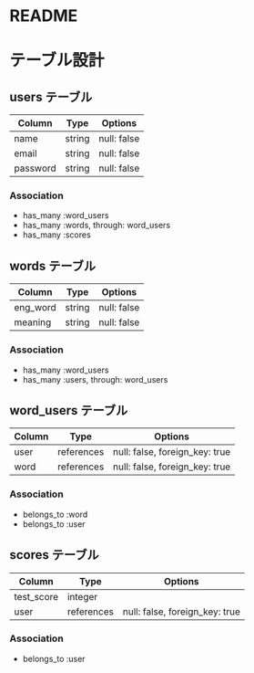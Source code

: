 # README

# テーブル設計

## users テーブル

| Column   | Type   | Options     |
| -------- | ------ | ----------- |
| name     | string | null: false |
| email    | string | null: false |
| password | string | null: false |

### Association

- has_many :word_users
- has_many :words, through: word_users
- has_many :scores

## words テーブル

| Column   | Type   | Options     |
| -------- | ------ | ----------- |
| eng_word | string | null: false |
| meaning  | string | null: false |

### Association

- has_many :word_users
- has_many :users, through: word_users

## word_users テーブル

| Column | Type       | Options                        |
| ------ | ---------- | ------------------------------ |
| user   | references | null: false, foreign_key: true |
| word   | references | null: false, foreign_key: true |

### Association

- belongs_to :word
- belongs_to :user

## scores テーブル

| Column     | Type       | Options                        |
| ---------- | ---------- | ------------------------------ |
| test_score | integer    |                                |
| user       | references | null: false, foreign_key: true |

### Association

- belongs_to :user
